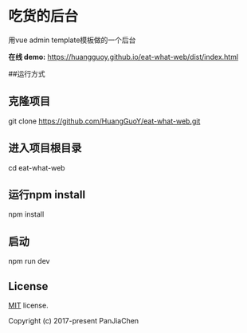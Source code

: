 # 吃货的后台
用vue admin template模板做的一个后台

**在线 demo:** https://huangguoy.github.io/eat-what-web/dist/index.html 

##运行方式
## 克隆项目
git clone https://github.com/HuangGuoY/eat-what-web.git

## 进入项目根目录
cd eat-what-web

## 运行npm install
npm install

## 启动
npm run dev

## License

[MIT](https://github.com/PanJiaChen/vue-admin-template/blob/master/LICENSE) license.

Copyright (c) 2017-present PanJiaChen